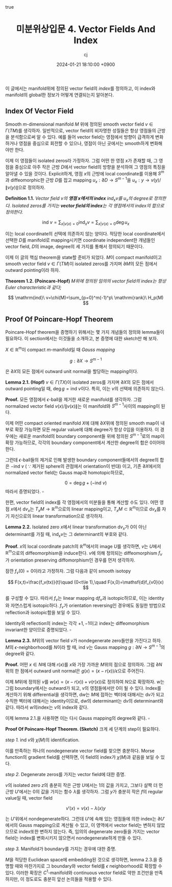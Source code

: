﻿---
title: 미분위상입문 4. Vector Fields And Index
author: cj
date: 2024-01-21 18:10:00 +0900
categories: [mathematics, differential topology]
tags: 
pin: true
math: true
mermaid: false
---
이 글에서는 manifold위에 정의된 vector field의 *index*를 정의하고, 이 index와 manifold의 global한 정보가 어떻게 연결되는지 알아본다.

## Index Of Vector Field

Smooth $m$-dimensional manifold $M$ 위에 정의된 smooth vector field $v\in\Gamma(TM)$를 생각하자. 일반적으로, vector field의 비자명한 성질들은 항상 영점들의 근방을 분석함으로써 알 수 있다. 예를 들어 vector field는 영점에서 방향이 급격하게 변화하거나 영점을 중심으로 회전할 수 있으나, 영점이 아닌 곳에서는 smooth하게 변화해야만 한다.

이제 이 영점들이 isolated zeros라 가정하자. 그럼 어떤 한 영점 $x$가 존재할 때, 그 영점을 중심으로 아주 작은 근방 $D$에서 vector field의 방향을 분석하여 그 영점의 특징을 알아낼 수 있을 것이다. Explicit하게, 영점 $x$의 근방에 local coordinate를 이용해 $S^m$과 diffeomorphic한 근방 $D$를 잡고 mapping $u_x:\partial D\rightarrow S^{m-1}$을 $u_x:y\rightarrow v(y)/\lVert v(y)\rVert$으로 정의하자.

**Definition 1.1.** *Vector field $v$의 **영점 $x$에서의 index** $\mathrm{ind}_x v$를 $u_x$의 degree로 정의한다. Isolated zeros를 가지는 **vector field의 index**는 각 영점에서의 index의 합으로 정의한다.*

$$
\mathrm{ind}\ v=\sum_{x|v(x)=0}\mathrm{ind}_xv=\sum_{x|v(x)=0}\deg u_x
$$

이는 local coordinate의 선택에 의존하지 않는 양이다. 적당한 local coordinate에서 선택한 $D$를 manifold로 mapping시키면 coordinate independent한 개념들인 vector field, $D$의 image, degree의 세 가지를 통해서 정의되기 때문이다.

이제 이 글의 핵심 theorem을 state할 준비가 되었다. $M$이 compact manifold이고 smooth vector field $v\in \Gamma(TM)$이 isolated zeros를 가지며 $\partial M$의 모든 점에서 outward pointing이라 하자.

**Theorem 1.2. (Poincare-Hopf)** *$M$위에 정의된 임의의 vector field의 index는 항상 Euler characteristic과 같다;*

$$
\mathrm{ind}\ v=\chi(M)=\sum_{p=0}^m(-1)^p\ \mathrm{rank}\  H_p(M)
$$

## Proof Of Poincare-Hopf Theorem

Poincare-Hopf theorem을 증명하기 위해서는 몇 가지 개념들의 정의와 lemma들이 필요하다. 이 section에서는 이것들을 소개하고, 본 증명에 대한 sketch만 해 보자.

$X\in\mathbb{R}^m$이 compact $m$-manifold일 때 *Gauss mapping*

$$
g:\partial X\rightarrow S^{m-1}
$$

은 $\partial X$의 모든 점에서 outward unit normal을 할당하는 mapping이다.

**Lemma 2.1. (Hopf)** $v\in\Gamma(TX)$이 isolated zeros를 가지며 $\partial X$의 모든 점에서 outward pointing일 때, $\deg g=\mathrm{ind}\ v$이다. 특히, 이는 $v$의 선택에 의존하지 않는다.

**Proof.** 모든 영점에서 $\epsilon$-ball을 제거한 새로운 manifold를 생각하자. 그럼 normalized vector field $v(x)/\lVert v(x)\rVert$는 이 manifold와 $S^{m-1}$사이의 mapping이 된다. 

이제 어떤 compact oriented manifold $X$에 대해 $\partial X$위에 정의된 smooth map이 내부로 확장 가능하면 모든 regular value에 대해 degree가 항상 $0$임을 이용하자. 이 경우에는 새로운 manifold의 boundary component들 위에 정의된 $S^{m-1}$로의 map이 확장 가능하므로, 각각의 boundary component에서 계산한 degree의 합은 $0$이어야 한다.

그런데 $\epsilon$-ball들의 제거로 인해 발생한 boundary component들에서의 degree의 합은 $-\mathrm{ind}\ v$ ( $\because$ 제거된 sphere의 관점에서 orientation이 반대) 이고, 기존 $\partial X$에서의 normalized vector field는 Gauss map과 homotopic하므로, 

$$
0=\deg g+(-\mathrm{ind}\ v)
$$
따라서 증명되었다. $\square$

한편, vector field의 index를 각 영점에서의 미분들을 통해 계산할 수도 있다. 어떤 영점 $x$에서 $\mathsf{d}v_x$는 $T_xM\rightarrow \mathbb{R}^m$으로의 linear mapping이고, $T_xM\subset \mathbb{R}^m$이므로 $\mathsf{d}v_x$를 자기 자신으로의 linear transformation으로 생각하자.

**Lemma 2.2.** Isolated zero $x$에서 linear transformation $\mathsf{d}v_x$가 $0$이 아닌 determinant를 가질 때, $\mathrm{ind}_xv$는 그 determinant의 부호와 같다.

**Proof.** $x$의 local coordinate patch의 $\mathbb{R}^m$에서의 image $U$를 생각하면, $v$는 $U$에서 $\mathbb{R}^m$으로의 diffeomorphism을 induce한다. $v$에 의해 정의되는 diffeomorphism $f_v$가 orientation preserving diffomorphism인 경우를 먼저 생각하자. 

잠깐 $f_v(0)=0$이라고 가정하자. 그럼 다음과 같이 smooth isotopy

$$
F(x,t)=\frac{f_v(tx)}{t}\quad (0<t\le 1),\quad F(x,0)=\mathsf{d}f_{v0}(x)
$$

를 구성할 수 있다. 따라서 $f_v$는 linear mapping $\mathsf{d} f_v$과 isotopic하므로, 이는 identity와 자연스럽게 isotopic하다. $f_v$가 orientation reversing인 경우에도 동일한 방법으로 reflection과 isotopic함을 보일 수 있다.

Identity와 reflection의 index는 각각 $+1,-1$이고 index는 diffeomorphism invariant한 양이므로 증명되었다. $\square$

**Lemma 2.3.** $M$위의 vector field $v$가 nondegenerate zero들만을 가진다고 하자. $M$의 $\epsilon$-neighborhood를 $N$이라 할 때, $\mathrm{ind}\ v$는 Gauss mapping $g:\partial N\rightarrow S^{m-1}$의 degree와 같다.

**Proof.** 어떤 $x\in N$에 대해 $r(x)$를 $x$와 가장 가까운 $M$위의 점으로 정의하자. 그럼 $\partial N$위의 한 점에서 outward unit normal은 $g(x)=(x-r(x))/\epsilon$으로 주어진다. 

이제 $M$위에 정의된 $v$를 $w(x)=(x-r(x))+v(r(x))$로 정의하여 $N$으로 확장하자. $w$는 그럼 boundary에서는 outward가 되고, $v$의 영점들에서만 $0$이 될 수 있다. Index를 계산하기 위해 differential을 생각하면, $\mathsf{d}w$는 $M$에 접하는 벡터에 대해서는 $\mathsf{d}v$가 되고 수직한 벡터에 대해서는 identity이므로, $\mathsf{d}w$의 determinant는 $\mathsf{d}v$의 determinant와 같다. 따라서 $w$의index는 $v$의 index와 같다.

이제 lemma 2.1.을 사용하면 이는 다시 Gauss mapping의 degree와 같다. $\square$

**Proof Of Poincare-Hopf Theorem. (Sketch)** 크게 세 단계의 step이 필요하다.

*step 1.* $\mathrm{ind}\ v$와 $\chi(M)$의 identification.

이를 만족하는 하나의 nondegenerate vector field를 찾으면 충분하다. Morse function의 gradient field를 선택하면, 이 field의 index가 $\chi(M)$과 같음을 보일 수 있다. 

*step 2.* Degenerate zeros를 가지는 vector field에 대한 증명.

$v$의 isolated zero $z$의 충분히 작은 근방 $U$에서는 $1$의 값을 가지고, 그보다 살짝 더 먼 근방 $U'$에서는 $0$의 값을 가지는 함수 $\lambda$를 생각하자. 그럼 $y$가 충분히 작은 $f$의 regular value일 때, vector field

$$
v'(x)=v(x)-\lambda(x)y
$$

는 $U'$위에서 nondegenerate하다. 그런데 $U'$에 속해 있는 영점들에 의한 index는 $\partial U'$에서의 Gauss mapping으로 계산될 수 있고, 이 영역에서 vector field는 변하지 않았으므로 index또한 변하지 않는다. 즉, 임의의 degenerate zero들을 가지는 vector field는 index를 변화시키지 않으면서 nondegenerate하게 만들 수 있다.

*step 3.* Manifold가 boundary를 가지는 경우에 대한 증명.

$M$을 적당한 Euclidean space에 embedding된 것으로 생각하면, lemma 2.3.을 증명할 때와 마찬가지로 그 boundary와 vector field를 $\epsilon$ neighborhood로 확장할 수 있다. 이러한 확장은 $C^1$-manifold와 continuous vector field로 약한 조건만을 만족하지만, 이 정도로도 충분히 앞선 논의들을 적용할 수 있다.


